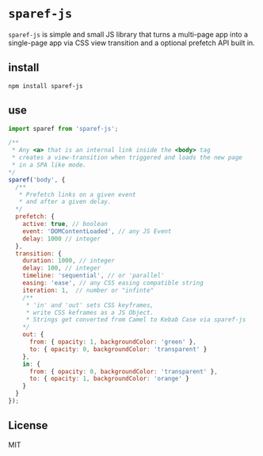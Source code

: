 # `sparef-js`

`sparef-js` is simple and small JS library that turns a multi-page app into a single-page app
via CSS view transition and a optional prefetch API built in.

## install

`npm install sparef-js`

## use

```js
import sparef from 'sparef-js';

/**
 * Any <a> that is an internal link inside the <body> tag
 * creates a view-transition when triggered and loads the new page
 * in a SPA like mode.
*/
sparef('body', {
  /**
   * Prefetch links on a given event 
   * and after a given delay.
  */
  prefetch: {
    active: true, // boolean
    event: 'DOMContentLoaded', // any JS Event
    delay: 1000 // integer
  },
  transition: {
    duration: 1000, // integer
    delay: 100, // integer
    timeline: 'sequential', // or 'parallel'
    easing: 'ease', // any CSS easing compatible string
    iteration: 1,  // number or "infinte"
    /**
     * 'in' and 'out' sets CSS keyframes,
     * write CSS keframes as a JS Object.
     * Strings get converted from Camel to Kebab Case via sparef-js
    */
    out: {
      from: { opacity: 1, backgroundColor: 'green' },
      to: { opacity: 0, backgroundColor: 'transparent' }
    },
    in: {
      from: { opacity: 0, backgroundColor: 'transparent' },
      to: { opacity: 1, backgroundColor: 'orange' }
    }
  }
});
```
## License

MIT